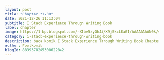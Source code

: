```yaml
---
layout: post 
title: "Chapter 21-30"
date: 2021-12-26 11:13:04
subtitle: I Stack Experience Through Writing Book
label: chapter
image: https://1.bp.blogspot.com/-XIbv5zyGhJA/X9jSkcLKaGI/AAAAAAAAN0k/vvq5BI2iJ_4-lGNsqex6UY-IakDpf9ZqwCLcBGAsYHQ/s72-c/21-1590080284.jpg
category: i-stack-experience-through-writing-book
description: baca komik I Stack Experience Through Writing Book Chapter 21-30 bahasa indonesia 
author: Postkomik
blogId: 8839378265300622842
---
```

